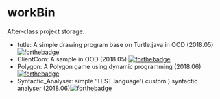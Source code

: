 # workBin
After-class project storage.

- tutle: A simple drawing program base on Turtle.java in OOD (2018.05) [![forthebadge](https://forthebadge.com/images/badges/made-with-java.svg)](https://forthebadge.com)
- ClientCom:  A sample in OOD (2018.05) [![forthebadge](https://forthebadge.com/images/badges/made-with-java.svg)](https://forthebadge.com)
- Polygon: A Polygon game using dynamic programming (2018.06)[![forthebadge](https://forthebadge.com/images/badges/made-with-c.svg)](https://forthebadge.com)
- Syntactic_Analyser: simple 'TEST language'( custom ) syntactic analyser (2018.06)[![forthebadge](https://forthebadge.com/images/badges/made-with-c.svg)](https://forthebadge.com)

